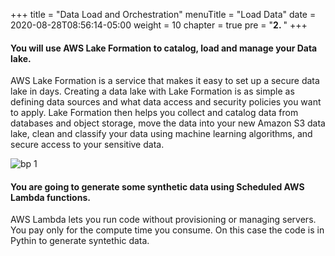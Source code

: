 +++
title = "Data Load and Orchestration"
menuTitle = "Load Data"
date = 2020-08-28T08:56:14-05:00
weight = 10
chapter = true
pre = "<b>2. </b>"
+++

#### You will use AWS Lake Formation to catalog, load and manage your Data lake.

AWS Lake Formation is a service that makes it easy to set up a secure data lake in days. Creating a data lake with Lake Formation is as simple as defining data sources and what data access and security policies you want to apply. Lake Formation then helps you collect and catalog data from databases and object storage, move the data into your new Amazon S3 data lake, clean and classify your data using machine learning algorithms, and secure access to your sensitive data.


![bp 1](/images/lakeformation/pic-lf11.png)


#### You are going to generate some synthetic data using Scheduled AWS Lambda functions.

AWS Lambda lets you run code without provisioning or managing servers. You pay only for the compute time you consume. On this case the code is in Pythin to generate syntethic data.